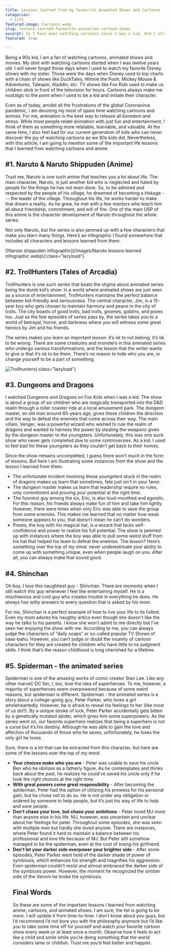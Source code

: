 ```yaml
---
title: Lessons learned from my favourite Animated Shows and Cartoons
categories:
  - Life
featured-image: Cartoons.webp
slug: lessons-learned-favourite-animation-cartoon-shows
excerpt: So I have been watching cartoons since I was a kid. And I still watch them as they make me nostalgic laugh countlessly without having to judge the characters of the show. This article consists of some lessons I learned from my favourite animated shows and cartoons.  
featured: true

---
```


Being a 90s kid, I am a fan of watching cartoons, animated shows and movies. My stint with watching cartoons started when I was twelve years old. I will never forget those days when I used to watch my favorite Disney shows with my sister. Those were the days when Disney used to top charts with a chain of shows like DuckTales, Winnie the Pooh, Mickey Mouse & Adventures, Talespin, Aladdin, etc. TV shows like Fox Kids used to make us children stick in front of the television for hours. Cartoons always make me nostalgic to the point when I used to be a kid and imitate their character. 

Even as of today, amidst all the frustrations of the global Coronavirus pandemic, I am devoting my most of spare time watching cartoons and animes. For me, animation is the best way to release all boredom and stress. While most people relate animation with just fun and entertainment, I think of them as something more relatable, learnable, and valuable. At the same time, I also feel bad for our current generation of kids who can never discover the joy of watching cartoons as we 90s kids did. Nevertheless, with this article, I am going to mention some of the important life lessons that I learned from watching cartoons and anime.   

## #1. Naruto & Naruto Shippuden (Anime)

Trust me, Naruto is one such anime that teaches you a lot about life. The main character, Naruto, is just another kid who is neglected and hated by people for the things he has not even done. So, to be admired and respected by the people of his village, he dreamed of becoming a Hokage --- the leader of the village. Throughout his life, he works harder to make that dream a reality. As he grew, he met with a few mentors who teach him all about friendship, commitment, and will of fire. One of the main USP of this anime is the character development of Naruto throughout the whole series. 

Not only Naruto, but the series is also jammed up with a few characters that make you learn many things. Here’s an infographic I found somewhere that includes all characters and lessons learned from them:

![Naruto shippuden Infographic](/images/Naruto lessons learned Infographic.webp){:class="lazyload"}


## #2. TrollHunters (Tales of Arcadia)
TrollHunters is one such series that beats the stigma about animated series being the dumb kid’s show. In a world where animated shows are just seen as a source of entertainment, TrollHunters maintains the perfect balance between kid-friendly and seriousness. The central character, Jim, is a 15-year boy who gets chosen to maintain harmony and peace in the city of trolls. The city boasts of good trolls, bad trolls, gnomes, goblins, and pixies too. Just as the few episodes of series pass by, the series takes you to a world of betrayal, horror, and darkness where you will witness some great heroics by Jim and his friends. 

The series makes you learn an important lesson: it’s ok to not belong; it’s ok to be wrong. There are some creatures and monsters in this animated series who undergo various transformations, and the lesson that the writer wants to give is that it’s ok to be them.  There’s no reason to hide who you are, or change yourself to be a part of something.

![Trollhunters](/images/Trollhunters.webp){:class="lazyload"}


## #3. Dungeons and Dragons
I watched Dungeons and Dragons on Fox Kids when I was a kid. The show is about a group of six children who are magically transported into the D&D realm through a roller coaster ride at a local amusement park. The dungeon master, an old man around 65-years age, gives these children the direction and the way to defeat the enemies that come across their way.  The main villain, Venger, was a powerful wizard who wished to rule the realm of dragons and wanted to harness the power by stealing the weapons given by the dungeon master to the youngsters. Unfortunately, this was one such show who never gets completed due to some controversies. As a kid, I used to feel bad for these youngsters as they couldn’t get back to their homes. 

Since the show remains uncompleted, I guess there won’t much in the form of lessons. But here I am illustrating some instances from the show and the lesson I learned from them: 

<ul class="round">
<li>The unfortunate incident involving those youngsters stuck in the realm of dragons makes us learn that sometimes, fate just isn't in your favor.</li>
<li>The dungeon master makes us learn that leadership require no rules, only commitment and proving your potential at the right time.</li>
<li>The funniest guy among the six, Eric, is also loud-mouthed and egoistic. For this reason, his friends always make fun of him and take him lightly. However, there were times when only Eric was able to save the group from some enemies. This makes me learned that no matter how weak someone appears to you, that doesn’t mean he can’t do wonders. </li>
<li>Presto, the boy with his magical hat, is a wizard that lacks self-confidence and power to realize his full potential. The show is jammed up with instances where the boy was able to pull some weird stuff from his hat that helped his team to defeat the enemies. The lesson? Here’s something over the top of my mind: never underestimate your ability to come up with something unique, even when people laugh on you. After all, you can always make that sound good. </li>
</ul>


## #4. Shinchan

Oh boy, I love this naughtiest guy - Shinchan. There are moments when I still watch this guy whenever I feel like entertaining myself. He is a mischievous and cool guy who creates trouble in everything he does. He always has witty answers to every question that is asked by his mom. 

For me, Shinchan is a perfect example of how to live your life to its fullest. Even my mom adores his naughty antics even though she doesn’t like the way he talks to his parents. I know she won’t admit to me directly but I’ve seen her enjoying the show with me. According to me, you can always judge the characters of “daily soaps” or so-called popular TV Shows of saas-bahu. However,  you can’t judge or doubt the insanity of cartoon characters for they are created for children who have little to no judgment skills. I think that’s the reason childhood is long cherished for a lifetime. 

## #5. Spiderman - the animated series

Spiderman is one of the amazing works of comic creator Stan Lee. Like any other marvel/ DC fan, I, too, love the idea of superheroes. To me, however, a majority of superheroes seem overpowered because of some weird reasons, but spiderman is different. Spiderman - the animated series is a story about a college-going guy, Peter Parker, who loves a girl wholeheartedly. However, he is afraid to reveal his feelings to her (like most of us do!!). By a unique stroke of luck, Peter Parker accidentally gets bitten by a genetically mutated spider, which gives him some superpowers. As the series went on, our favorite superhero realizes that being a superhero is not a curse but it’s his destiny. Although he was able to gain the love and affection of thousands of those who he saves, unfortunately, he loses the only girl he loves.

Sure, there is a lot that can be extracted from this character, but here are some of the lessons over the top of my mind:

<ul class="round">

<li><b>Your choices make who you are</b> - Peter was unable to save his uncle Ben who he idolizes as a fatherly figure. As he contemplates and thinks back about the past, he realizes he could’ve saved his uncle only if he took the right choices at the right time. 
<li><b>With great powers come great responsibility</b> - After becoming the spiderman, Peter had the option of utilizing his prowess for his personal gain, but he chose not to do so. He is not under any obligation or ordered by someone to help people, but it’s just his way of life to help and save people. </li>
<li><b>Don’t chase your love, but chase your ambitions</b> - Peter loved MJ more than anyone else in his life. MJ, however, was uncertain and unclear about her feelings for peter. Throughout some episodes, she was seen with multiple men but hardly she loved anyone. There are instances, where Peter found it hard to maintain a balance between his professional and love life because of MJ. But Peter still somehow managed to be the spiderman, even at the cost of losing his girlfriend. </li>
<li><b>Don’t let your darker side overpower your brighter side</b> - After some episodes, Peter Parker went hold of the darker shade of power of symbiosis, which enhances his strength and magnifies his aggression. Even spiderman couldn’t resist and almost embraced the darker side of the symbiosis power. However, the moment he recognized the sinister side of the Venom he broke the symbiosis.</li>


<h2> Final Words </h2>

So these are some of the important lessons I learned from watching anime, cartoons, and anmated shows. I am sure, the list is going to be more. I will update it from time-to-time. 
I don’t know about you guys, but I’d recommend I’d not bore you with the philosophy anymore but I’d like you to take some time off for yourself and watch your favorite cartoon show every week or at least once a month. Observe how it feels to act like a child and smile while you’re doing something that the world considers lame or childish. Trust me you’d feel better and happier. 












